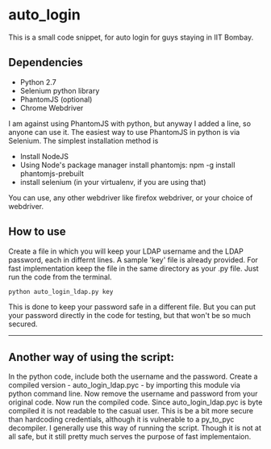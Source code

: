 # auto_login
This is a small code snippet, for auto login for guys staying in IIT Bombay.

## Dependencies

* Python 2.7
* Selenium python library
* PhantomJS (optional)
* Chrome Webdriver

I am against using PhantomJS with python, but anyway I added a line, so anyone can use it. The easiest way to use PhantomJS in python is via Selenium. The simplest installation method is

* Install NodeJS
* Using Node's package manager install phantomjs: npm -g install phantomjs-prebuilt
* install selenium (in your virtualenv, if you are using that)

You can use, any other webdriver like firefox webdriver, or your choice of webdriver.


## How to use
Create a file in which you will keep your LDAP username and the LDAP password, each in differnt lines. A sample 'key' file is already provided. For fast implementation keep the file in the same directory as your .py file. Just run the code from the terminal.

```python
python auto_login_ldap.py key
```

This is done to keep your password safe in a different file. But you can put your password directly in the code for testing, but that won't be so much secured.

---
## Another way of using the script:


In the python code, include both the username and the password.
Create a compiled version - auto_login_ldap.pyc - by importing this module via python command line. Now remove the username and password from your original code. Now run the compiled code. Since auto_login_ldap.pyc is byte compiled it is not readable to the casual user. This is be a bit more secure than hardcoding credentials, although it is vulnerable to a py_to_pyc decompiler.
I generally use this way of running the script. Though it is not at all safe, but it still pretty much serves the purpose of fast implementaion.
